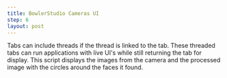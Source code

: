 ```yaml
---
title: BowlerStudio Cameras UI
step: 6
layout: post
---
```


Tabs can include threads if the thread is linked to the tab. These threaded tabs can run applications with live UI's while still returning the tab for display. This script displays the images from the camera and the processed image with the circles around the faces it found. 

<script src="https://gist.github.com/madhephaestus/d0f5f61517249097a359.js"></script>